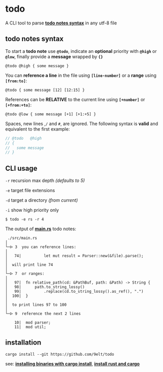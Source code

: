 # todo

A CLI tool to parse [**todo notes syntax**](#todo-notes-syntax) in any utf-8 file

## todo notes syntax

To start a **todo note** use **`@todo`**, indicate an **optional** priority with **`@high`** or **`@low`**, finally provide a **message** wrapped by **`{}`**

```
@todo @high { some message }
```

You can **reference a line** in the file using **`[line-number]`** or a **range** using **`[from:to]`**:

```
@todo { some message [12] [12:15] }
```

References can be **RELATIVE** to the current line using **`[+number]`** or **`[+from:+to]`**:

```
@todo @low { some message [+1] [+1:+5] }
```

Spaces, new lines ,`/` and `#`, are ignored. The following syntax is **valid** and equivalent to the first example:

```rust
// @todo   @high
// {
//   some message
// }
```

## CLI usage

`-r` recursion max depth *(defaults to 5)*

`-e` target file extensions

`-d` target a directory *(from current)*

`-i` show high priority only

```
$ todo -e rs -r 4
```

The output of [**main.rs**](./src/main.rs ) todo notes:
```
 ./src/main.rs  
│
└─ᐅ 3  you can reference lines:
│  
│   74|          let mut result = Parser::new(&file).parse();
│  
│  will print line 74
│
└─ᐅ 7  or ranges:
│  
│   97|  fn relative_path(cd: &PathBuf, path: &Path) -> String {
│   98|      path.to_string_lossy()
│   99|          .replace(cd.to_string_lossy().as_ref(), ".")
│  100|  }
│  
│  to print lines 97 to 100
│
└─ᐅ 9  reference the next 2 lines
   
    10|  mod parser;
    11|  mod util;

```

## installation

```
cargo install --git https://github.com/9elt/todo
```

see: 
[**installing binaries with cargo install**](https://doc.rust-lang.org/book/ch14-04-installing-binaries.html), [**install rust and cargo**](https://doc.rust-lang.org/cargo/getting-started/installation.html)
